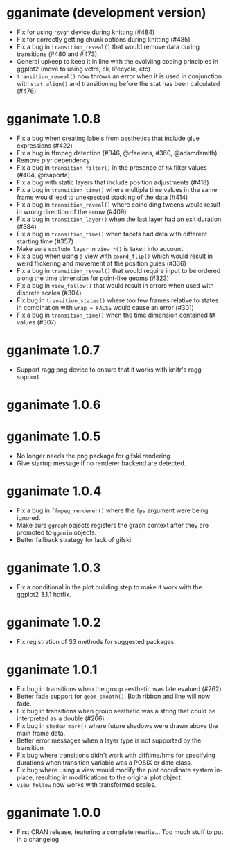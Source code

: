 # gganimate (development version)

* Fix for using `"svg"` device during knitting (#484)
* Fix for correctly getting chunk options during knitting (#485)
* Fix a bug in `transition_reveal()` that would remove data during transitions
  (#480 and #473)
* General upkeep to keep it in line with the evolvling coding principles in 
  ggplot2 (move to using vctrs, cli, lifecycle, etc)
* `transition_reveal()` now throws an error when it is used in conjunction with
  `stat_align()` and transitioning before the stat has been calculated (#476)

# gganimate 1.0.8

* Fix a bug when creating labels from aesthetics that include glue expressions 
  (#422)
* Fix a bug in ffmpeg detection (#346, @rfaelens, #360, @adamdsmith)
* Remove plyr dependency
* Fix a bug in `transition_filter()` in the presence of `NA` filter values 
  (#404, @rsaporta)
* Fix a bug with static layers that include position adjustments (#418)
* Fix a bug in `transition_time()` where multiple time values in the same frame
  would lead to unexpected stacking of the data (#414)
* Fix a bug in `transition_reveal()` where coinciding tweens would result in 
  wrong direction of the arrow (#409)
* Fix a bug in `transition_layer()` when the last layer had an exit duration 
  (#384)
* Fix a bug in `transition_time()` when facets had data with different starting
  time (#357)
* Make sure `exclude_layer` in `view_*()` is taken into account
* Fix a bug when using a view with `coord_flip()` which would result in weird 
  flickering and movement of the position guies (#336)
* Fix a bug in `transition_reveal()` that would require input to be ordered 
  along the time dimension for point-like geoms (#323)
* Fix a bug in `view_follow()` that would result in errors when used with 
  discrete scales (#304)
* Fix bug in `transition_states()` where too few frames relative to states in 
  combination with `wrap = FALSE` would cause an error (#301)
* Fix a bug in `transition_time()` when the time dimension contained `NA` values
  (#307)

# gganimate 1.0.7

* Support ragg png device to ensure that it works with knitr's ragg support

# gganimate 1.0.6

# gganimate 1.0.5

* No longer needs the png package for gifski rendering
* Give startup message if no renderer backend are detected.

# gganimate 1.0.4

* Fix a bug in `ffmpeg_renderer()` where the `fps` argument were being ignored.
* Make sure `ggraph` objects registers the graph context after they are promoted
  to `gganim` objects.
* Better fallback strategy for lack of gifski.

# gganimate 1.0.3

* Fix a conditional in the plot building step to make it work with the ggplot2
  3.1.1 hotfix.

# gganimate 1.0.2

* Fix registration of S3 methods for suggested packages.

# gganimate 1.0.1

* Fix bug in transitions when the group aesthetic was late evalued (#262)
* Better fade support for `geom_smooth()`. Both ribbon and line will now fade.
* Fix bug in transitions when group aesthetic was a string that could be 
  interpreted as a double (#266)
* Fix bug in `shadow_mark()` where future shadows were drawn above the main 
  frame data.
* Better error messages when a layer type is not supported by the transition
* Fix bug where transitions didn't work with difftime/hms for specifying 
  durations when transition variable was a POSIX or date class.
* Fix bug where using a view would modify the plot coordinate system in-place,
  resulting in modifications to the original plot object.
* `view_follow` now works with transformed scales.

# gganimate 1.0.0

* First CRAN release, featuring a complete rewrite... Too much stuff to put in
  a changelog
